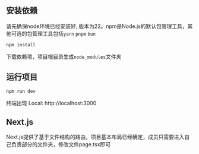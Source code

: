 ## 安装依赖

请先确保node环境已经安装好, 版本为22。npm是Node.js的默认包管理工具，其他可选的包管理工具包括`yarn` `pnpm` `bun` 

`npm install`

下载依赖项，项目根目录生成`node_modules`文件夹

## 运行项目

`npm run dev`

终端出现 Local: http://localhost:3000

## Next.js

Next.js提供了基于文件结构的路由，项目基本布局已经确定，成员只需要进入自己负责部分的文件夹，修改文件page.tsx即可